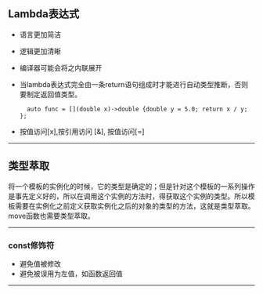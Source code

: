 ## Lambda表达式
- 语言更加简洁
- 逻辑更加清晰
- 编译器可能会将之内联展开
- 当lambda表达式完全由一条return语句组成时才能进行自动类型推断，否则要制定返回值类型。
 
        auto func = [](double x)->double {double y = 5.0; return x / y; };
- 按值访问[x],按引用访问 [&], 按值访问[=]
  
-----
  
## 类型萃取<br>
将一个模板的实例化的时候，它的类型是确定的；但是针对这个模板的一系列操作是事先定义好的，所以在调用这个实例的方法时，得获取这个实例的类型。所以模板需要在实例化之前定义获取实例化之后的对象的类型的方法，这就是类型萃取。
move函数也需要类型萃取。

-----
### const修饰符
- 避免值被修改
- 避免被误用为左值，如函数返回值

-----
###